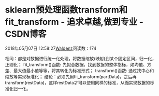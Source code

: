 
# sklearn预处理函数transform和fit_transform - 追求卓越,做到专业 - CSDN博客


2018年05月07日 12:58:27[Waldenz](https://me.csdn.net/enter89)阅读数：174


相同：都是对数据进行统一化处理，将数据缩放(映射)到某个固定区间，归一化，正则化；
fit_transform()函数: 先拟合数据，找到数据的整体指标，如均值、方差、最大值最小值等等，将其转化为标准形式；
transform()函数: 通过找中心和缩放等实现标准化；
结论：必须先用fit_transform(partData)，之后再transform(restData)，这样restData才可以使用同样的标准，从而实现数据的标准化归一化。

